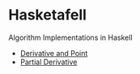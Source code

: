 # Hasketafell
Algorithm Implementations in Haskell
- [Derivative and Point](https://replit.com/@gabrielluizone/Halkulus#Derivative.hs)
- [Partial Derivative](https://replit.com/@gabrielluizone/Halkulus#Partial.hs)
